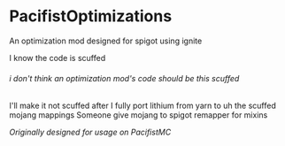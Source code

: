 # PacifistOptimizations
An optimization mod designed for spigot using ignite

I know the code is scuffed
###### i don't think an optimization mod's code should be this scuffed
I'll make it not scuffed after I fully port lithium from yarn to uh the scuffed mojang mappings
Someone give mojang to spigot remapper for mixins 

*Originally designed for usage on PacifistMC*
